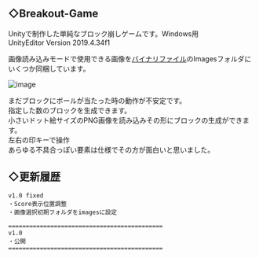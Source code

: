 ## ◇Breakout-Game
Unityで制作した単純なブロック崩しゲームです。Windows用  
UnityEditor Version 2019.4.34f1  
  
画像読み込みモードで使用できる画像を[バイナリファイル](https://github.com/kteworks/Breakout-Game/releases)のImagesフォルダにいくつか同梱しています。  
  
![image](https://user-images.githubusercontent.com/110329418/182745289-6d84ea09-82b7-4495-bef7-c5ec457b3faa.png)  
  
  
まだブロックにボールが当たった時の動作が不安定です。  
指定した数のブロックを生成できます。  
小さいドット絵サイズのPNG画像を読み込みその形にブロックの生成ができます。  
左右の印キーで操作  
あらゆる不具合っぽい要素は仕様でその方が面白いと思いました。  
## ◇更新履歴
```
v1.0 fixed
・Score表示位置調整
・画像選択初期フォルダをimagesに設定

============================================
v1.0
・公開
============================================
```
